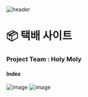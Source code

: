 ![header](https://capsule-render.vercel.app/api?type=soft&color=skyblue&height=100&section=header&text=Post-Web&fontSize=90)
# 📦 택배 사이트
### Project Team : Holy Moly

</hr>

#### Index
![image](https://user-images.githubusercontent.com/109323666/224193039-65b1f018-19e4-4cac-a458-86583ff4e310.png)
![image](https://user-images.githubusercontent.com/109323666/224193080-f20afea7-2ff5-48f8-a2ca-87e1d3faec2a.png)



